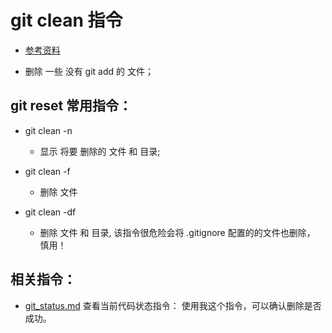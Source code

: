 # git clean 指令
* [参考资料](https://git-scm.com/docs/git-clean)

* 删除 一些 没有 git add 的 文件；

## git reset 常用指令：
* git clean -n
	* 显示 将要 删除的 文件 和  目录;

* git clean -f
	* 删除 文件

* git clean -df
	* 删除 文件 和 目录, 该指令很危险会将 .gitignore 配置的的文件也删除， 慎用！

## 相关指令：
* [git_status.md](https://github.com/huangtubiao/Git/blob/master/learn_log/git_status.md)  查看当前代码状态指令： 使用我这个指令，可以确认删除是否成功。
